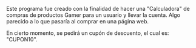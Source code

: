 Este programa fue creado con la finalidad de hacer una "Calculadora" de compras de productos Gamer para un usuario y llevar la cuenta. Algo parecido a lo que pasaría al comprar en una página web.

En cierto momento, se pedirá un cupón de descuento, el cual es: "CUPON10".
